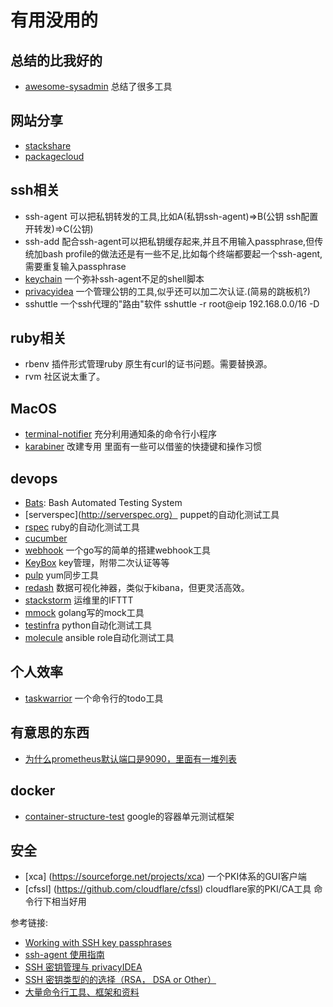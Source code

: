 # 有用没用的
## 总结的比我好的
* [awesome-sysadmin](https://github.com/kahun/awesome-sysadmin) 总结了很多工具
## 网站分享
* [stackshare](https://stackshare.io)
* [packagecloud](https://packagecloud.io)

## ssh相关
* ssh-agent 可以把私钥转发的工具,比如A(私钥ssh-agent)=>B(公钥 ssh配置开转发)=>C(公钥)
* ssh-add 配合ssh-agent可以把私钥缓存起来,并且不用输入passphrase,但传统加bash profile的做法还是有一些不足,比如每个终端都要起一个ssh-agent,需要重复输入passphrase
* [keychain](https://wiki.gentoo.org/wiki/Keychain) 一个弥补ssh-agent不足的shell脚本 
* [privacyidea](https://www.privacyidea.org) 一个管理公钥的工具,似乎还可以加二次认证.(简易的跳板机?)
* sshuttle 一个ssh代理的"路由"软件 sshuttle -r root@eip 192.168.0.0/16 -D

## ruby相关
* rbenv 插件形式管理ruby 原生有curl的证书问题。需要替换源。
* rvm 社区说太重了。

## MacOS

* [terminal-notifier](https://github.com/julienXX/terminal-notifier) 充分利用通知条的命令行小程序
* [karabiner](https://pqrs.org/osx/karabiner/) 改建专用 里面有一些可以借鉴的快捷键和操作习惯

## devops
* [Bats](https://github.com/sstephenson/bats): Bash Automated Testing System
* [serverspec](http://serverspec.org） puppet的自动化测试工具
* [rspec](http://rspec.info) ruby的自动化测试工具
* [cucumber](https://cucumber.io)
* [webhook](https://github.com/adnanh/webhook) 一个go写的简单的搭建webhook工具
* [KeyBox](http://sshkeybox.com/index.html) key管理，附带二次认证等等
* [pulp](http://pulpproject.org/) yum同步工具
* [redash](https://redash.io) 数据可视化神器，类似于kibana，但更灵活高效。
* [stackstorm](https://stackstorm.com) 运维里的IFTTT
* [mmock](https://github.com/jmartin82/mmock) golang写的mock工具
* [testinfra](https://github.com/philpep/testinfra) python自动化测试工具
* [molecule](https://github.com/metacloud/molecule) ansible role自动化测试工具

## 个人效率
* [taskwarrior](https://taskwarrior.org) 一个命令行的todo工具

## 有意思的东西
* [为什么prometheus默认端口是9090，里面有一堆列表](https://github.com/prometheus/prometheus/wiki/Default-port-allocations)

## docker
* [container-structure-test](https://github.com/GoogleCloudPlatform/container-structure-test) google的容器单元测试框架

## 安全
* [xca] (https://sourceforge.net/projects/xca) 一个PKI体系的GUI客户端
* [cfssl] (https://github.com/cloudflare/cfssl) cloudflare家的PKI/CA工具 命令行下相当好用

参考链接:
* [Working with SSH key passphrases](https://help.github.com/articles/working-with-ssh-key-passphrases/)
* [ssh-agent 使用指南](http://segmentfault.com/a/1190000002449006)
* [SSH 密钥管理与 privacyIDEA](https://websetnet.com/zh/ssh-key-management-with-privacyidea/)
* [SSH 密钥类型的的选择（RSA， DSA or Other）](http://blog.sina.com.cn/s/blog_6f31085901015agu.html)
* [大量命令行工具、框架和资料](https://toutiao.io/posts/4kh80/preview)
